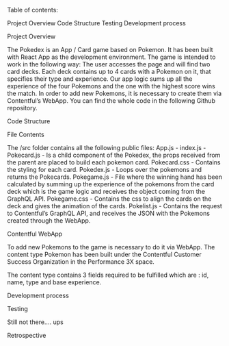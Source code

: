
Table of contents:

Project Overview
Code Structure
Testing
Development process


Project Overview 

The Pokedex is an App / Card game based on Pokemon. It has been built with React App as the development environment. The game is intended to work in the following way:
The user accesses the page and will find two card decks. Each deck contains up to 4 cards with a Pokemon on it, that specifies their type and experience. 
Our app logic sums up all the experience of the four Pokemons and the one with the highest score wins the match.
In order to add new Pokemons, it is necessary to create them via Contentful’s WebApp.
You can find the whole code in the following Github repository.

Code Structure 

File Contents

The /src folder contains all the following public files:
App.js - 
index.js - 
Pokecard.js - Is a child component of the Pokedex, the props received from the parent are placed to build each pokemon card.
Pokecard.css - Contains the styling for each card.
Pokedex.js - Loops over the pokemons and returns the Pokecards.
Pokegame.js - File where the winning hand has been calculated by summing up the experience of the pokemons from the card deck which is the game logic and receives the object coming from the GraphQL API.
Pokegame.css - Contains the css to align the cards on the deck and gives the animation of the cards.
Pokelist.js - Contains the request to Contentful’s GraphQL API, and receives the JSON with the Pokemons created through the WebApp.



Contentful WebApp

To add new Pokemons to the game is necessary to do it via WebApp. The content type  Pokemon has been built under the Contentful Customer Success Organization in the Performance 3X space. 


The content type contains 3 fields required to be fulfilled which are : id, name, type and base experience.


Development process


Testing

Still not there.... ups


Retrospective
